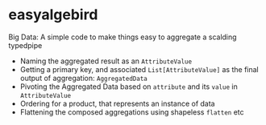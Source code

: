 # easyalgebird
Big Data: A simple code to make things easy to aggregate a scalding typedpipe
* Naming the aggregated result as an `AttributeValue`
* Getting a primary key, and associated `List[AttributeValue]` as the final output of aggregation: `AggregatedData`
* Pivoting the Aggregated Data based on `attribute` and its `value` in `AttributeValue`
* Ordering for a product, that represents an instance of data
* Flattening the composed aggregations using shapeless `flatten` etc
